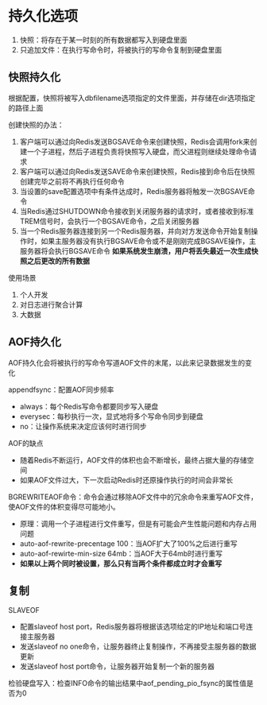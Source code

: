 ﻿# 持久化选项1. 快照：将存在于某一时刻的所有数据都写入到硬盘里面2. 只追加文件：在执行写命令时，将被执行的写命令复制到硬盘里面 ## 快照持久化根据配置，快照将被写入dbfilename选项指定的文件里面，并存储在dir选项指定的路径上面创建快照的办法：1. 客户端可以通过向Redis发送BGSAVE命令来创建快照，Redis会调用fork来创建一个子进程，然后子进程负责将快照写入硬盘，而父进程则继续处理命令请求2. 客户端可以通过向Redis发送SAVE命令来创建快照，Redis接到命令后在快照创建完毕之前将不再执行任何命令3. 当设置的save配置选项中有条件达成时，Redis服务器将触发一次BGSAVE命令  4. 当Redis通过SHUTDOWN命令接收到关闭服务器的请求时，或者接收到标准TREM信号时，会执行一个BGSAVE命令，之后关闭服务器5. 当一个Redis服务器连接到另一个Redis服务器，并向对方发送命令开始复制操作时，如果主服务器没有执行BGSAVE命令或不是刚刚完成BGSAVE操作，主服务器将会执行BGSAVE命令**如果系统发生崩溃，用户将丢失最近一次生成快照之后更改的所有数据**使用场景1. 个人开发2. 对日志进行聚合计算3. 大数据## AOF持久化AOF持久化会将被执行的写命令写道AOF文件的末尾，以此来记录数据发生的变化appendfsync：配置AOF同步频率- always：每个Redis写命令都要同步写入硬盘- everysec：每秒执行一次，显式地将多个写命令同步到硬盘- no：让操作系统来决定应该何时进行同步AOF的缺点- 随着Redis不断运行，AOF文件的体积也会不断增长，最终占据大量的存储空间- 如果AOF文件过大，下一次启动Redis时还原操作执行的时间会非常长BGREWRITEAOF命令：命令会通过移除AOF文件中的冗余命令来重写AOF文件，使AOF文件的体积变得尽可能地小。- 原理：调用一个子进程进行文件重写，但是有可能会产生性能问题和内存占用问题- auto-aof-rewrite-precentage 100：当AOF扩大了100%之后进行重写- auto-aof-rewirte-min-size 64mb：当AOF大于64mb时进行重写- **如果以上两个同时被设置，那么只有当两个条件都成立时才会重写**## 复制SLAVEOF- 配置slaveof host port，Redis服务器将根据该选项给定的IP地址和端口号连接主服务器- 发送slaveof no one命令，让服务器终止复制操作，不再接受主服务器的数据更新- 发送slaveof host port命令，让服务器开始复制一个新的服务器检验硬盘写入：检查INFO命令的输出结果中aof_pending_pio_fsync的属性值是否为0